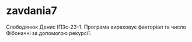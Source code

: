 # zavdania7
Слободянюк Денис ІПЗс-23-1. Програма вираховує факторіал та число Фібоначчі за допомогою рекурсії.
